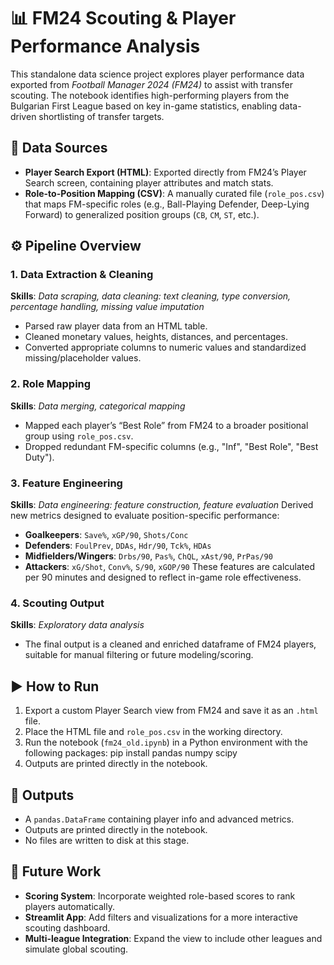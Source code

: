 # 📊 FM24 Scouting & Player Performance Analysis
This standalone data science project explores player performance data exported from *Football Manager 2024 (FM24)* to assist with transfer scouting. The notebook identifies high-performing players from the Bulgarian First League based on key in-game statistics, enabling data-driven shortlisting of transfer targets.

## 🔎 Data Sources
- **Player Search Export (HTML)**: Exported directly from FM24’s Player Search screen, containing player attributes and match stats.
- **Role-to-Position Mapping (CSV)**: A manually curated file (`role_pos.csv`) that maps FM-specific roles (e.g., Ball-Playing Defender, Deep-Lying Forward) to generalized position groups (`CB`, `CM`, `ST`, etc.).

## ⚙️ Pipeline Overview
### 1. Data Extraction & Cleaning  
**Skills**: *Data scraping, data cleaning: text cleaning, type conversion, percentage handling, missing value imputation*
- Parsed raw player data from an HTML table.
- Cleaned monetary values, heights, distances, and percentages.
- Converted appropriate columns to numeric values and standardized missing/placeholder values.
### 2. Role Mapping  
**Skills**: *Data merging, categorical mapping*
- Mapped each player’s “Best Role” from FM24 to a broader positional group using `role_pos.csv`.
- Dropped redundant FM-specific columns (e.g., "Inf", "Best Role", "Best Duty").
### 3. Feature Engineering  
**Skills**: *Data engineering: feature construction, feature evaluation*
Derived new metrics designed to evaluate position-specific performance:
- **Goalkeepers**: `Save%`, `xGP/90`, `Shots/Conc`
- **Defenders**: `FoulPrev`, `DDAs`, `Hdr/90`, `Tck%`, `HDAs`
- **Midfielders/Wingers**: `Drbs/90`, `Pas%`, `ChQL`, `xAst/90`, `PrPas/90`
- **Attackers**: `xG/Shot`, `Conv%`, `S/90`, `xGOP/90`
These features are calculated per 90 minutes and designed to reflect in-game role effectiveness.
### 4. Scouting Output  
**Skills**: *Exploratory data analysis*
- The final output is a cleaned and enriched dataframe of FM24 players, suitable for manual filtering or future modeling/scoring.

## ▶️ How to Run
1. Export a custom Player Search view from FM24 and save it as an `.html` file.
2. Place the HTML file and `role_pos.csv` in the working directory.
3. Run the notebook (`fm24_old.ipynb`) in a Python environment with the following packages:
   pip install pandas numpy scipy
4. Outputs are printed directly in the notebook.

## 📁 Outputs
- A `pandas.DataFrame` containing player info and advanced metrics.
- Outputs are printed directly in the notebook.
- No files are written to disk at this stage.

## 🚧 Future Work
- **Scoring System**: Incorporate weighted role-based scores to rank players automatically.
- **Streamlit App**: Add filters and visualizations for a more interactive scouting dashboard.
- **Multi-league Integration**: Expand the view to include other leagues and simulate global scouting.
